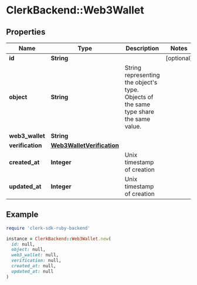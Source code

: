 # ClerkBackend::Web3Wallet

## Properties

| Name | Type | Description | Notes |
| ---- | ---- | ----------- | ----- |
| **id** | **String** |  | [optional] |
| **object** | **String** | String representing the object&#39;s type. Objects of the same type share the same value.  |  |
| **web3_wallet** | **String** |  |  |
| **verification** | [**Web3WalletVerification**](Web3WalletVerification.md) |  |  |
| **created_at** | **Integer** | Unix timestamp of creation  |  |
| **updated_at** | **Integer** | Unix timestamp of creation  |  |

## Example

```ruby
require 'clerk-sdk-ruby-backend'

instance = ClerkBackend::Web3Wallet.new(
  id: null,
  object: null,
  web3_wallet: null,
  verification: null,
  created_at: null,
  updated_at: null
)
```

